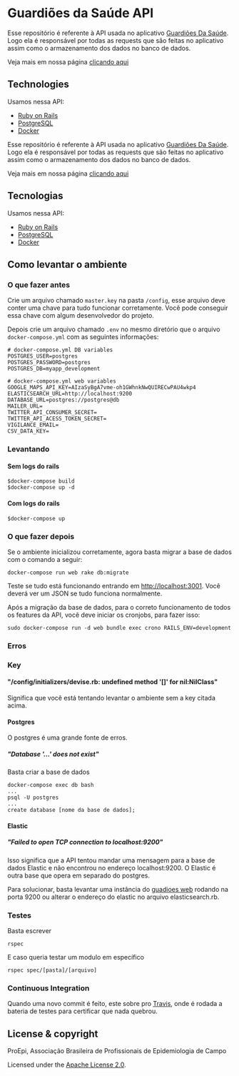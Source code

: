 # Guardiões da Saúde API

Esse repositório é referente à API usada no aplicativo [Guardiões Da Saúde](https://github.com/proepidesenvolvimento/guardioes-app). Logo ela é responsável por todas as requests que são feitas no aplicativo assim como o armazenamento dos dados no banco de dados.

Veja mais em nossa página [clicando aqui](https://proepidesenvolvimento.github.io/guardioes-api/)
## Technologies

Usamos nessa API:
- [Ruby on Rails](https://rubyonrails.org/)
- [PostgreSQL](https://www.postgresql.org/)
- [Docker](https://www.docker.com/)


Esse repositório é referente à API usada no aplicativo [Guardiões Da Saúde](https://github.com/proepidesenvolvimento/guardioes-app). Logo ela é responsável por todas as requests que são feitas no aplicativo assim como o armazenamento dos dados no banco de dados.

Veja mais em nossa página [clicando aqui](https://proepidesenvolvimento.github.io/guardioes-api/)

## Tecnologias

Usamos nessa API:
- [Ruby on Rails](https://rubyonrails.org/)
- [PostgreSQL](https://www.postgresql.org/)
- [Docker](https://www.docker.com/)

## Como levantar o ambiente

### O que fazer antes

Crie um arquivo chamado `master.key` na pasta `/config`, esse arquivo deve conter uma chave para tudo funcionar corretamente. Você pode conseguir essa chave com algum desenvolvedor do projeto. 

Depois crie um arquivo chamado `.env` no mesmo diretório que o arquivo `docker-compose.yml` com as seguintes informações:

```
# docker-compose.yml DB variables
POSTGRES_USER=postgres
POSTGRES_PASSWORD=postgres
POSTGRES_DB=myapp_development

# docker-compose.yml web variables
GOOGLE_MAPS_API_KEY=AIzaSyBgA7vme-oh1GWhnkNwQUIRECwPAU4wkp4
ELASTICSEARCH_URL=http://localhost:9200
DATABASE_URL=postgres://postgres@db
MAILER_URL=
TWITTER_API_CONSUMER_SECRET=
TWITTER_API_ACESS_TOKEN_SECRET=
VIGILANCE_EMAIL=
CSV_DATA_KEY=

```

### Levantando

#### Sem logs do rails
```
$docker-compose build 
$docker-compose up -d
```
#### Com logs do rails
```
$docker-compose up
```

### O que fazer depois

Se o ambiente inicializou corretamente, agora basta migrar a base de dados com o comando a seguir:

```
docker-compose run web rake db:migrate
```

Teste se tudo está funcionando entrando em [http://localhost:3001](http://localhost:3001]). Você deverá ver um JSON se tudo funciona normalmente.

Após a migração da base de dados, para o correto funcionamento de todos os features da API, você deve iniciar os cronjobs, para fazer isso:

```
sudo docker-compose run -d web bundle exec crono RAILS_ENV=development
```

### Erros

### Key

#### "/config/initializers/devise.rb: undefined method '[]' for nil:NilClass"

Significa que você está tentando levantar o ambiente sem a key citada acima.

#### Postgres

O postgres é uma grande fonte de erros.

##### "Database '...' does not exist"

Basta criar a base de dados

```
docker-compose exec db bash
...
psql -U postgres
...
create database [nome da base de dados];
```

#### Elastic

##### "Failed to open TCP connection to localhost:9200"

Isso significa que a API tentou mandar uma mensagem para a base de dados Elastic e não encontrou no endereço localhost:9200. O Elastic é outra base que opera em separado do postgres.

Para solucionar, basta levantar uma instância do [guadioes web](https://github.com/proepidesenvolvimento/guardioes-web/) rodando na porta 9200 ou alterar o endereço do elastic no arquivo elasticsearch.rb.

### Testes

Basta escrever

```
rspec
```

E caso queria testar um modulo em específico

```
rspec spec/[pasta]/[arquivo]
```

### Continuous Integration

Quando uma novo commit é feito, este sobre pro [Travis](https://travis-ci.org/), onde é rodada a bateria de testes para certificar que nada quebrou.

## License & copyright

ProEpi, Associação Brasileira de Profissionais de Epidemiologia de Campo

Licensed under the [Apache License 2.0](LICENSE.md).
